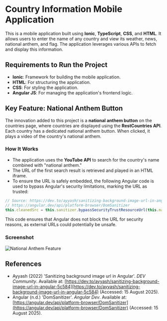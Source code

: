 # Country Information Mobile Application

This is a mobile application built using **Ionic**, **TypeScript**, **CSS**, and **HTML**. It allows users to enter the name of any country and view its weather, news, national anthem, and flag. The application leverages various APIs to fetch and display this information.

## Requirements to Run the Project

- **Ionic**: Framework for building the mobile application.
- **HTML**: For structuring the application.
- **CSS**: For styling the application.
- **Angular JS**: For managing the application's frontend logic.

## Key Feature: National Anthem Button

The innovation added to this project is a **national anthem button** on the countries page, where countries are displayed using the **RestCountries API**. Each country has a dedicated national anthem button. When clicked, it plays a video of the country's national anthem.

### How It Works
- The application uses the **YouTube API** to search for the country's name combined with "national anthem."
- The URL of the first search result is retrieved and played in an HTML iframe.
- To ensure the URL is safely embedded, the following Angular code is used to bypass Angular's security limitations, marking the URL as trusted:

```typescript
// Source: https://dev.to/ayyash/sanitizing-background-image-url-in-angular-5c584
// https://angular.dev/api/platform-browser/DomSanitizer
this.cleanedSrc = this.sanitizer.bypassSecurityTrustResourceUrl(this.nationalAnthemSource);
```

This code ensures that Angular does not block the URL for security reasons, as external URLs could potentially be unsafe.

### Screenshot
![National Anthem Feature](https://github.com/user-attachments/assets/939bf0e2-d6ca-48f8-845a-8aac3eefbc34)

## References

- Ayyash (2022) 'Sanitizing background image url in Angular'. *DEV Community*. Available at: [https://dev.to/ayyash/sanitizing-background-image-url-in-angular-5c584](https://dev.to/ayyash/sanitizing-background-image-url-in-angular-5c584) (Accessed: 15 August 2025).
- Angular (n.d.) 'DomSanitizer'. *Angular Dev*. Available at: [https://angular.dev/api/platform-browser/DomSanitizer](https://angular.dev/api/platform-browser/DomSanitizer) (Accessed: 15 August 2025).
